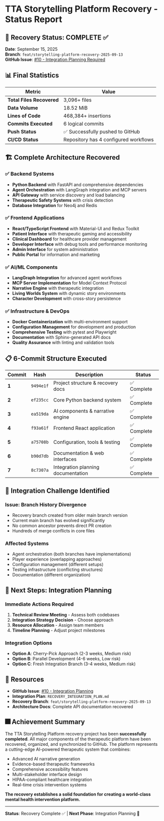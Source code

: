 # TTA Storytelling Platform Recovery - Status Report

## 🎯 Recovery Status: COMPLETE ✅

**Date**: September 15, 2025  
**Branch**: `feat/storytelling-platform-recovery-2025-09-13`  
**GitHub Issue**: [#10 - Integration Planning Required](https://github.com/theinterneti/TTA/issues/10)

## 📊 Final Statistics

| Metric | Value |
|--------|-------|
| **Total Files Recovered** | 3,096+ files |
| **Data Volume** | 18.52 MiB |
| **Lines of Code** | 468,384+ insertions |
| **Commits Executed** | 6 logical commits |
| **Push Status** | ✅ Successfully pushed to GitHub |
| **CI/CD Status** | Repository has 4 configured workflows |

## 🏗️ Complete Architecture Recovered

### ✅ Backend Systems
- **Python Backend** with FastAPI and comprehensive dependencies
- **Agent Orchestration** with LangGraph integration and MCP servers
- **API Gateway** with service discovery and load balancing
- **Therapeutic Safety Systems** with crisis detection
- **Database Integration** for Neo4j and Redis

### ✅ Frontend Applications
- **React/TypeScript Frontend** with Material-UI and Redux Toolkit
- **Patient Interface** with therapeutic gaming and accessibility
- **Clinical Dashboard** for healthcare provider management
- **Developer Interface** with debug tools and performance monitoring
- **Admin Interface** for system administration
- **Public Portal** for information and marketing

### ✅ AI/ML Components
- **LangGraph Integration** for advanced agent workflows
- **MCP Server Implementation** for Model Context Protocol
- **Narrative Engine** with therapeutic integration
- **Living Worlds System** with dynamic story environments
- **Character Development** with cross-story persistence

### ✅ Infrastructure & DevOps
- **Docker Containerization** with multi-environment support
- **Configuration Management** for development and production
- **Comprehensive Testing** with pytest and Playwright
- **Documentation** with Sphinx-generated API docs
- **Quality Assurance** with linting and validation tools

## 📋 6-Commit Structure Executed

| Commit | Hash | Description | Status |
|--------|------|-------------|--------|
| **1** | `9494e1f` | Project structure & recovery docs | ✅ Complete |
| **2** | `ef235cc` | Core Python backend system | ✅ Complete |
| **3** | `ea519da` | AI components & narrative engine | ✅ Complete |
| **4** | `f93a61f` | Frontend React application | ✅ Complete |
| **5** | `a75708b` | Configuration, tools & testing | ✅ Complete |
| **6** | `b90d7db` | Documentation & web interfaces | ✅ Complete |
| **7** | `8c7307a` | Integration planning documentation | ✅ Complete |

## 🚧 Integration Challenge Identified

### Issue: Branch History Divergence
- Recovery branch created from older main branch version
- Current main branch has evolved significantly
- No common ancestor prevents direct PR creation
- Hundreds of merge conflicts in core files

### Affected Systems
- Agent orchestration (both branches have implementations)
- Player experience (overlapping approaches)
- Configuration management (different setups)
- Testing infrastructure (conflicting structures)
- Documentation (different organization)

## 🎯 Next Steps: Integration Planning

### Immediate Actions Required
1. **Technical Review Meeting** - Assess both codebases
2. **Integration Strategy Decision** - Choose approach
3. **Resource Allocation** - Assign team members
4. **Timeline Planning** - Adjust project milestones

### Integration Options
- **Option A**: Cherry-Pick Approach (2-3 weeks, Medium risk)
- **Option B**: Parallel Development (4-6 weeks, Low risk)
- **Option C**: Fresh Integration Branch (3-4 weeks, Medium risk)

## 🔗 Resources

- **GitHub Issue**: [#10 - Integration Planning](https://github.com/theinterneti/TTA/issues/10)
- **Integration Plan**: `RECOVERY_INTEGRATION_PLAN.md`
- **Recovery Branch**: `feat/storytelling-platform-recovery-2025-09-13`
- **Architecture Docs**: Complete API documentation recovered

## 🎆 Achievement Summary

The TTA Storytelling Platform recovery project has been **successfully completed**. All major components of the therapeutic platform have been recovered, organized, and synchronized to GitHub. The platform represents a cutting-edge AI-powered therapeutic system that combines:

- Advanced AI narrative generation
- Evidence-based therapeutic frameworks
- Comprehensive accessibility features
- Multi-stakeholder interface design
- HIPAA-compliant healthcare integration
- Real-time crisis intervention systems

**The recovery establishes a solid foundation for creating a world-class mental health intervention platform.**

---

**Status**: Recovery Complete ✅ | **Next Phase**: Integration Planning 🔄
